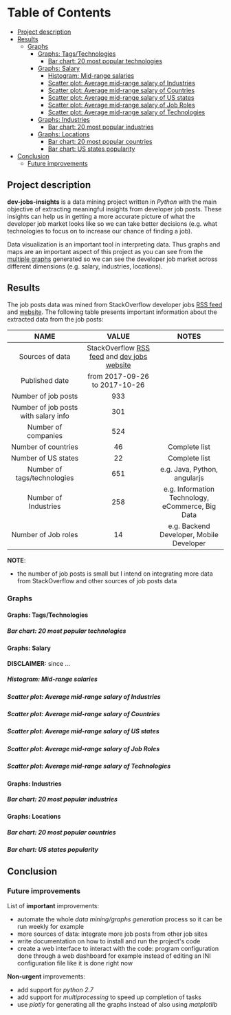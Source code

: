 # Table of Contents
<!-- TOC depthFrom:2 depthTo:6 withLinks:1 updateOnSave:1 orderedList:0 -->

- [Project description](#project-description)
- [Results](#results)
	- [Graphs](#graphs)
		- [Graphs: Tags/Technologies](#graphs-tagstechnologies)
			- [Bar chart: 20 most popular technologies](#bar-chart-20-most-popular-technologies)
		- [Graphs: Salary](#graphs-salary)
			- [Histogram: Mid-range salaries](#histogram-mid-range-salaries)
			- [Scatter plot: Average mid-range salary of Industries](#scatter-plot-average-mid-range-salary-of-industries)
			- [Scatter plot: Average mid-range salary of Countries](#scatter-plot-average-mid-range-salary-of-countries)
			- [Scatter plot: Average mid-range salary of US states](#scatter-plot-average-mid-range-salary-of-us-states)
			- [Scatter plot: Average mid-range salary of Job Roles](#scatter-plot-average-mid-range-salary-of-job-roles)
			- [Scatter plot: Average mid-range salary of Technologies](#scatter-plot-average-mid-range-salary-of-technologies)
		- [Graphs: Industries](#graphs-industries)
			- [Bar chart: 20 most popular industries](#bar-chart-20-most-popular-industries)
		- [Graphs: Locations](#graphs-locations)
			- [Bar chart: 20 most popular countries](#bar-chart-20-most-popular-countries)
			- [Bar chart: US states popularity](#bar-chart-us-states-popularity)
- [Conclusion](#conclusion)
	- [Future improvements](#future-improvements)

<!-- /TOC -->

## Project description
**dev-jobs-insights** is a data mining project written in *Python* with the
main objective of extracting meaningful insights from developer job posts. These
insights can help us in getting a more accurate picture of what the developer job
market looks like so we can take better decisions (e.g. what technologies to focus
on to increase our chance of finding a job).

Data visualization is an important tool in interpreting data. Thus graphs and maps
are an important aspect of this project as you can see from the [multiple graphs](#graphs)
generated so we can see the developer job market across different dimensions (e.g.
salary, industries, locations).

<!--
The project **source code** written in Python 3 is found at [https://github.com/raul23/dev-jobs-insights](https://github.com/raul23/dev-jobs-insights). 
The code is commented but there is not yet documentation on how to install and run the code
to generate the graphs. The documentation will be soon made available in case you
want to reproduce the [results](#results) presented below.-->

## Results
The job posts data was mined from StackOverflow developer jobs [RSS feed](https://stackoverflow.com/jobs/feed)
and [website](https://stackoverflow.com/jobs). The following table presents important
information about the extracted data from the job posts:

| NAME | VALUE | NOTES |
|:-------:|:-------:|:-------:|
| Sources of data | StackOverflow [RSS feed](https://stackoverflow.com/jobs/feed) and [dev jobs website](https://stackoverflow.com/jobs) |  |
| Published date | from 2017-09-26 to 2017-10-26 |  |
| Number of job posts | 933 |  |
| Number of job posts with salary info | 301 |  |
| Number of companies | 524 |  |
| Number of countries | 46 | Complete list |
| Number of US states | 22 | Complete list |
| Number of tags/technologies | 651 | e.g. Java, Python, angularjs |
| Number of Industries | 258 | e.g. Information Technology, eCommerce, Big Data |
| Number of Job roles | 14 | e.g. Backend Developer, Mobile Developer |


**NOTE**:
- the number of job posts is small but I intend on integrating more data from
StackOverflow and other sources of job posts data

### Graphs

#### Graphs: Tags/Technologies
##### Bar chart: 20 most popular technologies

#### Graphs: Salary
**DISCLAIMER:**  since ...
##### Histogram: Mid-range salaries
##### Scatter plot: Average mid-range salary of Industries
##### Scatter plot: Average mid-range salary of Countries
##### Scatter plot: Average mid-range salary of US states
##### Scatter plot: Average mid-range salary of Job Roles
##### Scatter plot: Average mid-range salary of Technologies

#### Graphs: Industries
##### Bar chart: 20 most popular industries

#### Graphs: Locations
##### Bar chart: 20 most popular countries
##### Bar chart: US states popularity

## Conclusion

### Future improvements
List of **important** improvements:
- automate the whole *data mining/graphs generation* process so it can be run
weekly for example
- more sources of data: integrate more job posts from other job sites
- write documentation on how to install and run the project's code
- create a web interface to interact with the code: program configuration done
through a web dashboard for example instead of editing an INI configuration file like
it is done right now

**Non-urgent** improvements:
- add support for *python 2.7*
- add support for *multiprocessing* to speed up completion of tasks
- use *plotly* for generating all the graphs instead of also using *matplotlib*

